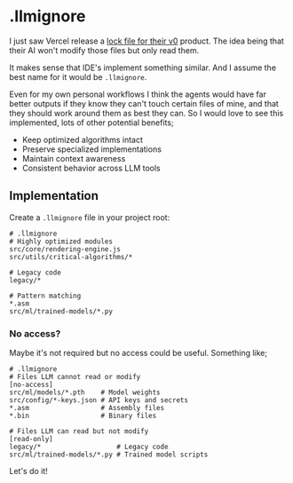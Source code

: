 
# .llmignore

I just saw Vercel release a [lock file for their v0](https://x.com/rauchg/status/1897391285369233817) product. The idea being that their AI won't modify those files but only read them.

It makes sense that IDE's implement something similar. And I assume the best name for it would be `.llmignore`.

Even for my own personal workflows I think the agents would have far better outputs if they know they can't touch certain files of mine, and that they should work around them as best they can. So I would love to see this implemented, lots of other potential benefits;

- Keep optimized algorithms intact
- Preserve specialized implementations
- Maintain context awareness
- Consistent behavior across LLM tools

## Implementation

Create a `.llmignore` file in your project root:

```
# .llmignore
# Highly optimized modules
src/core/rendering-engine.js
src/utils/critical-algorithms/*

# Legacy code
legacy/*

# Pattern matching
*.asm
src/ml/trained-models/*.py
```

### No access?

Maybe it's not required but no access could be useful. Something like;

```
# .llmignore
# Files LLM cannot read or modify
[no-access]
src/ml/models/*.pth    # Model weights
src/config/*-keys.json # API keys and secrets
*.asm                  # Assembly files
*.bin                  # Binary files

# Files LLM can read but not modify
[read-only]
legacy/*                   # Legacy code
src/ml/trained-models/*.py # Trained model scripts
```

Let's do it!